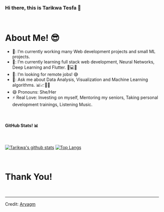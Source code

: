 ### Hi there, this is Tarikwa Tesfa 👋

<Br>
<h1>About Me! 😎</h1>

- 🔭: I’m currently working many Web development projects and small ML projects.
- 🌱: I’m currently learning full stack web development, Neural Networks, Deep Learning and Flutter. 🧠💻🤖
- 🤔: I’m looking for remote jobs! 😅
- 💬: Ask me about Data Analysis, Visualization and Machine Learning algorithms. 📊📈🤖🧠
- 😄  Pronouns: She/Her
- ⚡  Real Love: Investing on myself, Mentoring my seniors, Taking personal development trainings, Listening Music.
  
<Br>
<h4>GitHub Stats! 📊</h4>
<Br>
  
[![Tarikwa's github stats](https://github-readme-stats.vercel.app/api?username=tariktesfa&show_icons=true&theme=merko)](https://github.com/tariktesfa/github-readme-stats) [![Top Langs](https://github-readme-stats.vercel.app/api/top-langs/?username=tariktesfa&layout=compact&theme=merko)](https://github.com/tariktesfa/github-readme-stats)
  
<Br>
<h1>Thank You!</h1>
<Br>

------
Credit: [Aryagm](https://github.com/Aryagm)

